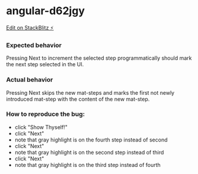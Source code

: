 # angular-d62jgy

[Edit on StackBlitz ⚡️](https://stackblitz.com/edit/angular-d62jgy)

### Expected behavior
Pressing Next to increment the selected step programmatically should mark the next step selected in the UI.

### Actual behavior
Pressing Next skips the new mat-steps and marks the first not newly introduced mat-step with the content of the new mat-step.

### How to reproduce the bug:
- click "Show Thyself!"
- click "Next"
- note that gray highlight is on the fourth step instead of second
- click "Next"
- note that gray highlight is on the second step instead of third
- click "Next"
- note that gray highlight is on the third step instead of fourth
